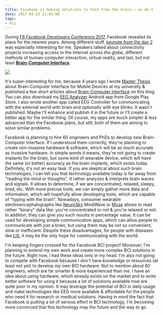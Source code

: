 ```yaml
---
title: Facebook is making solutions to talk from the brain – so do I
date: 2017-04-23 22:01:00
tags:
- bci
---
```


During [F8 Facebook Developers Conference 2017](https://www.fbf8.com/), Facebook revealed its plans for the nearest years. Among different stuff, [keynote from the day 2](https://developers.facebook.com/videos/f8-2017/f8-2017-keynote-day-2/) was especially interesting for me. Speakers talked about connectivity projects increasing access to the Internet across the globe, different methods of human-computer interaction, virtual reality, and last, but not least [**Brain-Computer Interface**](https://en.wikipedia.org/wiki/Brain%E2%80%93computer_interface).

![](/posts/2017/facebook-is-making-bci/facebook-brain-interface.png)

It's super-interesting for me, because 4 years ago I wrote [Master Thesis](/tags/polsl) about Brain-Computer Interface for Mobile Devices at my university & published a few short articles about [Brain-Computer Interface](/tags/bci) on this blog. You can also download my [EEG Analyzer](https://play.google.com/store/apps/details?id=com.pwittchen.eeganalyzer) Android app from Google Play Store. I also wrote another app called EEG Controller for communicating with the external world with brain and optionally with eye blinks. It wasn't published. Maybe I'll enhance and publish it in the future or I'll create a better app for the similar thing. Of course, my apps are much simpler & less advanced than the Facebook plans, but still, both of them are aiming to solve similar problems.

Facebook is planning to hire 60 engineers and PhDs to develop new Brain-Computer Interface. If I understood them correctly, they're planning to create non-invasive hardware & software, which will be as much accurate as invasive hardware. In simple words it means, they're not going to create implants for the brain, but some kind of wearable device, which will have the same (or better) accuracy as the brain implants, which exists today. Definitely, it's not an easy task. If you are skeptical about such brain technologies, I can tell you that technology available today is far away from "reading the mind or thoughts". It rather analyzes & interprets brain waves and signals. It allows to determine, if we are concentrated, relaxed, sleepy, tired, etc. With more precise tools, we can simply gather more data and information, which will hopefully allow developing tools, which are capable of "typing with the brain". Nowadays, consumer wearable electroencephalographs like [NeuroSky](http://neurosky.com) MindWave or [Muse](http://choosemuse.com) allows to read rather "binary" data like: you're concentrated or not & you're relaxed or not. In addition, they can give you such results in percentage value. It can be used for developing simple communication apps, which can allow people to communicate with just a brain, but using them may be not so convenient, slow or inefficient. Despite these disadvantages, for people with diseases like [LIS](https://en.wikipedia.org/wiki/Locked-in_syndrome), it may be the only hope for communicating with the world.

I'm keeping fingers crossed for the Facebook BCI project! Moreover, I'm planning to extend my own work and create more complex BCI solutions in the future. Right now, I had these ideas only in my head. I'm also not going to compete with Facebook because I don't have knowledge or resources (at least not yet) to develop my own BCI hardware. Not to mention about 60 engineers, which are far smarter & more experienced than me. I have an idea about using hardware, which already exists on the market and to write better software for using it because a lot of solutions available now are quite poor in my opinion. It may leverage the potential of BCI in daily usage and make technologies like EEG more available & affordable for the people who need it for research or medical solutions. Having in mind the fact that Facebook is putting a lot of serious effort in BCI technology, I'm becoming more convinced that this technology may the future and the way to go.

